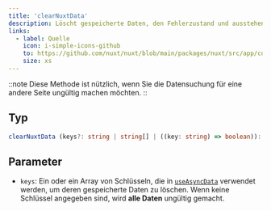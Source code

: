 ```yaml
---
title: 'clearNuxtData'
description: Löscht gespeicherte Daten, den Fehlerzustand und ausstehende Promises von useAsyncData und useFetch.
links:
  - label: Quelle
    icon: i-simple-icons-github
    to: https://github.com/nuxt/nuxt/blob/main/packages/nuxt/src/app/composables/asyncData.ts
    size: xs
---
```


::note
Diese Methode ist nützlich, wenn Sie die Datensuchung für eine andere Seite ungültig machen möchten.
::

## Typ

```ts
clearNuxtData (keys?: string | string[] | ((key: string) => boolean)): void
```

## Parameter

* `keys`: Ein oder ein Array von Schlüsseln, die in [`useAsyncData`](/docs/api/composables/use-async-data) verwendet werden, um deren gespeicherte Daten zu löschen. Wenn keine Schlüssel angegeben sind, wird **alle Daten** ungültig gemacht.